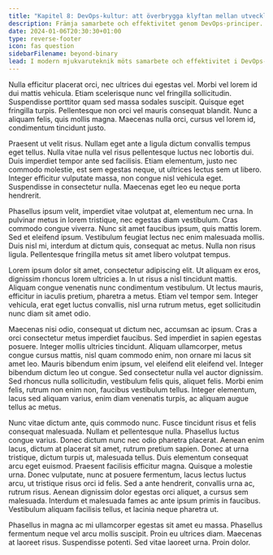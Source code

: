 ```yaml
---
title: "Kapitel 8: DevOps-kultur: att överbrygga klyftan mellan utveckling och drift"
description: Främja samarbete och effektivitet genom DevOps-principer.
date: 2024-01-06T20:30:30+01:00
type: reverse-footer
icon: fas question
sidebarFilename: beyond-binary
lead: I modern mjukvaruteknik möts samarbete och effektivitet i DevOps-kulturens degel. Det här kapitlet fördjupar sig i DevOps etos och belyser den transformativa potential som finns i att överbrygga schism mellan utveckling och drift, främja synergier och driva team mot excellens.
---
```

Nulla efficitur placerat orci, nec ultrices dui egestas vel. Morbi vel lorem id dui mattis vehicula. Etiam scelerisque nunc vel fringilla sollicitudin. Suspendisse porttitor quam sed massa sodales suscipit. Quisque eget fringilla turpis. Pellentesque non orci vel mauris consequat blandit. Nunc a aliquam felis, quis mollis magna. Maecenas nulla orci, cursus vel lorem id, condimentum tincidunt justo.

Praesent ut velit risus. Nullam eget ante a ligula dictum convallis tempus eget tellus. Nulla vitae nulla vel risus pellentesque luctus nec lobortis dui. Duis imperdiet tempor ante sed facilisis. Etiam elementum, justo nec commodo molestie, est sem egestas neque, ut ultrices lectus sem ut libero. Integer efficitur vulputate massa, non congue nisl vehicula eget. Suspendisse in consectetur nulla. Maecenas eget leo eu neque porta hendrerit.

Phasellus ipsum velit, imperdiet vitae volutpat at, elementum nec urna. In pulvinar metus in lorem tristique, nec egestas diam vestibulum. Cras commodo congue viverra. Nunc sit amet faucibus ipsum, quis mattis lorem. Sed et eleifend ipsum. Vestibulum feugiat lectus nec enim malesuada mollis. Duis nisl mi, interdum at dictum quis, consequat ac metus. Nulla non risus ligula. Pellentesque fringilla metus sit amet libero volutpat tempus.

Lorem ipsum dolor sit amet, consectetur adipiscing elit. Ut aliquam ex eros, dignissim rhoncus lorem ultricies a. In ut risus a nisl tincidunt mattis. Aliquam congue venenatis nunc condimentum vestibulum. Ut lectus mauris, efficitur in iaculis pretium, pharetra a metus. Etiam vel tempor sem. Integer vehicula, erat eget luctus convallis, nisl urna rutrum metus, eget sollicitudin nunc diam sit amet odio.

Maecenas nisi odio, consequat ut dictum nec, accumsan ac ipsum. Cras a orci consectetur metus imperdiet faucibus. Sed imperdiet in sapien egestas posuere. Integer mollis ultricies tincidunt. Aliquam ullamcorper, metus congue cursus mattis, nisl quam commodo enim, non ornare mi lacus sit amet leo. Mauris bibendum enim ipsum, vel eleifend elit eleifend vel. Integer bibendum dictum leo ut congue. Sed consectetur nulla vel auctor dignissim. Sed rhoncus nulla sollicitudin, vestibulum felis quis, aliquet felis. Morbi enim felis, rutrum non enim non, faucibus vestibulum tellus. Integer elementum, lacus sed aliquam varius, enim diam venenatis turpis, ac aliquam augue tellus ac metus.

Nunc vitae dictum ante, quis commodo nunc. Fusce tincidunt risus et felis consequat malesuada. Nullam et pellentesque nulla. Phasellus luctus congue varius. Donec dictum nunc nec odio pharetra placerat. Aenean enim lacus, dictum at placerat sit amet, rutrum pretium sapien. Donec at urna tristique, dictum turpis ut, malesuada tellus. Duis elementum consequat arcu eget euismod. Praesent facilisis efficitur magna. Quisque a molestie urna. Donec vulputate, nunc at posuere fermentum, lacus lectus luctus arcu, ut tristique risus orci id felis. Sed a ante hendrerit, convallis urna ac, rutrum risus. Aenean dignissim dolor egestas orci aliquet, a cursus sem malesuada. Interdum et malesuada fames ac ante ipsum primis in faucibus. Vestibulum aliquam facilisis tellus, et lacinia neque pharetra ut.

Phasellus in magna ac mi ullamcorper egestas sit amet eu massa. Phasellus fermentum neque vel arcu mollis suscipit. Proin eu ultrices diam. Maecenas at laoreet risus. Suspendisse potenti. Sed vitae laoreet urna. Proin dolor.